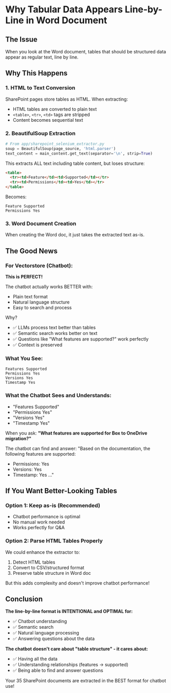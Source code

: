 # Why Tabular Data Appears Line-by-Line in Word Document

## The Issue

When you look at the Word document, tables that should be structured data appear as regular text, line by line.

## Why This Happens

### 1. **HTML to Text Conversion**
SharePoint pages store tables as HTML. When extracting:
- HTML tables are converted to plain text
- `<table>`, `<tr>`, `<td>` tags are stripped
- Content becomes sequential text

### 2. **BeautifulSoup Extraction**
```python
# From app/sharepoint_selenium_extractor.py
soup = BeautifulSoup(page_source, 'html.parser')
text_content = main_content.get_text(separator='\n', strip=True)
```

This extracts ALL text including table content, but loses structure:
```html
<table>
  <tr><td>Feature</td><td>Supported</td></tr>
  <tr><td>Permissions</td><td>Yes</td></tr>
</table>
```

Becomes:
```
Feature Supported
Permissions Yes
```

### 3. **Word Document Creation**
When creating the Word doc, it just takes the extracted text as-is.

## The Good News

### For Vectorstore (Chatbot):
**This is PERFECT!** 

The chatbot actually works BETTER with:
- Plain text format
- Natural language structure
- Easy to search and process

Why?
- ✅ LLMs process text better than tables
- ✅ Semantic search works better on text
- ✅ Questions like "What features are supported?" work perfectly
- ✅ Context is preserved

### What You See:
```
Features Supported
Permissions Yes
Versions Yes
Timestamp Yes
```

### What the Chatbot Sees and Understands:
- "Features Supported" 
- "Permissions Yes"
- "Versions Yes"
- "Timestamp Yes"

When you ask: **"What features are supported for Box to OneDrive migration?"**

The chatbot can find and answer:
"Based on the documentation, the following features are supported:
- Permissions: Yes
- Versions: Yes  
- Timestamp: Yes
..."

## If You Want Better-Looking Tables

### Option 1: Keep as-is (Recommended)
- Chatbot performance is optimal
- No manual work needed
- Works perfectly for Q&A

### Option 2: Parse HTML Tables Properly
We could enhance the extractor to:
1. Detect HTML tables
2. Convert to CSV/structured format
3. Preserve table structure in Word doc

But this adds complexity and doesn't improve chatbot performance!

## Conclusion

**The line-by-line format is INTENTIONAL and OPTIMAL for:**
- ✅ Chatbot understanding
- ✅ Semantic search
- ✅ Natural language processing
- ✅ Answering questions about the data

**The chatbot doesn't care about "table structure" - it cares about:**
- ✅ Having all the data
- ✅ Understanding relationships (features → supported)
- ✅ Being able to find and answer questions

Your 35 SharePoint documents are extracted in the BEST format for chatbot use!

